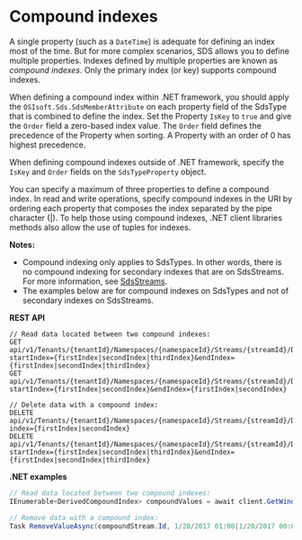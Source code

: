 # Compound indexes
A single property (such as a `DateTime`) is adequate for defining an index most of the time. 
But for more complex scenarios, SDS allows you to define multiple properties. 
Indexes defined by multiple properties are known as *compound indexes*.
Only the primary index (or key) supports compound indexes.

When defining a compound index within .NET framework, you should apply the ``OSIsoft.Sds.SdsMemberAttribute`` 
on each property field of the SdsType that is combined to define the index.
Set the Property ``IsKey`` to ``true`` and give the ``Order`` field a zero-based index value.
The ``Order`` field defines the precedence of the Property when sorting.
A Property with an order of 0 has highest precedence.

When defining compound indexes outside of .NET framework, specify the ``IsKey`` and ``Order`` fields
on the ``SdsTypeProperty`` object.

You can specify a maximum of three properties to define a compound index.
In read and write operations, specify compound indexes in the URI by ordering each property that composes the index
 separated by the pipe character (|). 
To help those using compound indexes, .NET client libraries methods also allow the use of tuples for indexes.

**Notes:** 
- Compound indexing only applies to SdsTypes. In other words, there is no compound indexing for secondary indexes that are on SdsStreams. For more information, see [SdsStreams](xref:sdsStreams#indexes).  
- The examples below are for compound indexes on SdsTypes and not of secondary indexes on SdsStreams.


**REST API**
```text
// Read data located between two compound indexes:
GET api/v1/Tenants/{tenantId}/Namespaces/{namespaceId}/Streams/{streamId}/Data?startIndex={firstIndex|secondIndex|thirdIndex}&endIndex={firstIndex|secondIndex|thirdIndex}
GET api/v1/Tenants/{tenantId}/Namespaces/{namespaceId}/Streams/{streamId}/Data?startIndex={firstIndex|secondIndex}&endIndex={firstIndex|secondIndex}

// Delete data with a compound index:
DELETE api/v1/Tenants/{tenantId}/Namespaces/{namespaceId}/Streams/{streamId}/Data?index={firstIndex|secondIndex}
DELETE api/v1/Tenants/{tenantId}/Namespaces/{namespaceId}/Streams/{streamId}/Data?startIndex={firstIndex|secondIndex|thirdIndex}&endIndex={firstIndex|secondIndex|thirdIndex}
```
**.NET examples**
```csharp
// Read data located between two compound indexes:
IEnumerable<DerivedCompoundIndex> compoundValues = await client.GetWindowValuesAsync<DerivedCompoundIndex>(compoundStream.Id, 1/20/2017 01:00|1/20/2017 00:00, 1/20/2017 02:00|1/20/2017 14:00);

// Remove data with a compound index:
Task RemoveValueAsync(compoundStream.Id, 1/20/2017 01:00|1/20/2017 00:00);
```

